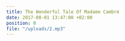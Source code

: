 ```yaml
---
title: The Wonderful Tale Of Madame Cambré
date: 2017-08-01 13:47:00 +02:00
position: 0
file: "/uploads/2.mp3"
---
```


